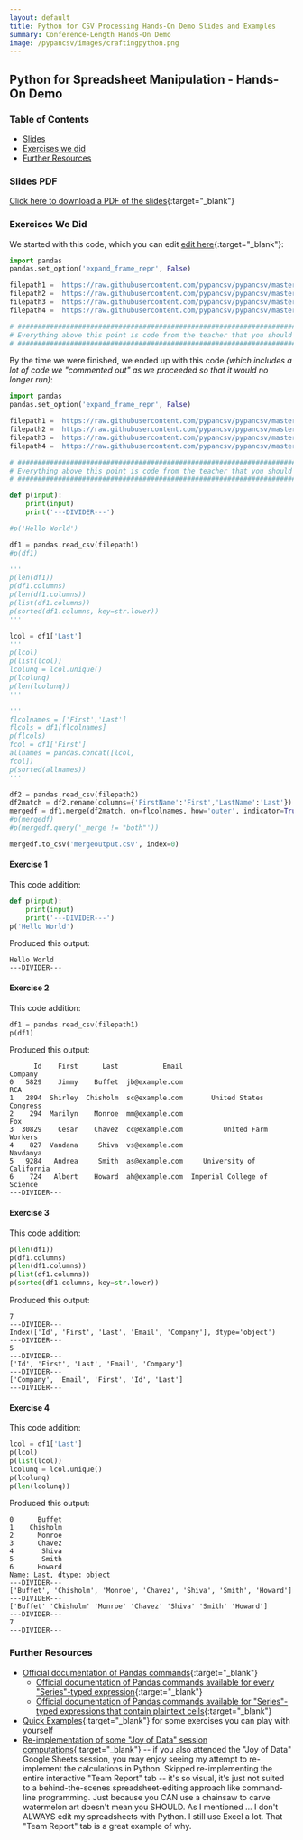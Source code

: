 ```yaml
---
layout: default
title: Python for CSV Processing Hands-On Demo Slides and Examples
summary: Conference-Length Hands-On Demo
image: /pypancsv/images/craftingpython.png
---
```


## Python for Spreadsheet Manipulation - Hands-On Demo

### Table of Contents

* [Slides](#slides-pdf)
* [Exercises we did](#exercises-we-did)
* [Further Resources](#further-resources)

### Slides PDF

[Click here to download a PDF of the slides](Demo201901.pdf){:target="_blank"}

### Exercises We Did

We started with this code, which you can edit [edit here](https://repl.it/@rplrpl/40-Minute-Semi-Hands-On-Starter-Code){:target="_blank"}:

```python
import pandas
pandas.set_option('expand_frame_repr', False)

filepath1 = 'https://raw.githubusercontent.com/pypancsv/pypancsv/master/docs/_data/sample1.csv'
filepath2 = 'https://raw.githubusercontent.com/pypancsv/pypancsv/master/docs/_data/sample2.csv'
filepath3 = 'https://raw.githubusercontent.com/pypancsv/pypancsv/master/docs/_data/sample3.csv'
filepath4 = 'https://raw.githubusercontent.com/pypancsv/pypancsv/master/docs/_data/sample4.csv'

# ################################################################################
# Everything above this point is code from the teacher that you should not delete.
# ################################################################################
```

By the time we were finished, we ended up with this code _(which includes a lot of code we "commented out" as we proceeded so that it would no longer run)_:
```python
import pandas
pandas.set_option('expand_frame_repr', False)

filepath1 = 'https://raw.githubusercontent.com/pypancsv/pypancsv/master/docs/_data/sample1.csv'
filepath2 = 'https://raw.githubusercontent.com/pypancsv/pypancsv/master/docs/_data/sample2.csv'
filepath3 = 'https://raw.githubusercontent.com/pypancsv/pypancsv/master/docs/_data/sample3.csv'
filepath4 = 'https://raw.githubusercontent.com/pypancsv/pypancsv/master/docs/_data/sample4.csv'

# ################################################################################
# Everything above this point is code from the teacher that you should not delete.
# ################################################################################

def p(input):
	print(input)
	print('---DIVIDER---')

#p('Hello World')

df1 = pandas.read_csv(filepath1)
#p(df1)

'''
p(len(df1))
p(df1.columns)
p(len(df1.columns))
p(list(df1.columns))
p(sorted(df1.columns, key=str.lower))
'''

lcol = df1['Last']
'''
p(lcol)
p(list(lcol))
lcolunq = lcol.unique()
p(lcolunq)
p(len(lcolunq))
'''

'''
flcolnames = ['First','Last']
flcols = df1[flcolnames]
p(flcols)
fcol = df1['First']
allnames = pandas.concat([lcol,
fcol])
p(sorted(allnames))
'''

df2 = pandas.read_csv(filepath2)
df2match = df2.rename(columns={'FirstName':'First','LastName':'Last'})
mergedf = df1.merge(df2match, on=flcolnames, how='outer', indicator=True)
#p(mergedf)
#p(mergedf.query('_merge != "both"'))

mergedf.to_csv('mergeoutput.csv', index=0)
```

#### Exercise 1

This code addition:

```python
def p(input):
	print(input)
	print('---DIVIDER---')
p('Hello World')
```

Produced this output:

```
Hello World
---DIVIDER---
```

#### Exercise 2

This code addition:

```python
df1 = pandas.read_csv(filepath1)
p(df1)
```

Produced this output:

```
      Id    First      Last           Email                      Company
0   5829    Jimmy    Buffet  jb@example.com                          RCA
1   2894  Shirley  Chisholm  sc@example.com       United States Congress
2    294  Marilyn    Monroe  mm@example.com                          Fox
3  30829    Cesar    Chavez  cc@example.com          United Farm Workers
4    827  Vandana     Shiva  vs@example.com                     Navdanya
5   9284   Andrea     Smith  as@example.com     University of California
6    724   Albert    Howard  ah@example.com  Imperial College of Science
---DIVIDER---
```

#### Exercise 3

This code addition:

```python
p(len(df1))
p(df1.columns)
p(len(df1.columns))
p(list(df1.columns))
p(sorted(df1.columns, key=str.lower))
```

Produced this output:

```
7
---DIVIDER---
Index(['Id', 'First', 'Last', 'Email', 'Company'], dtype='object')
---DIVIDER---
5
---DIVIDER---
['Id', 'First', 'Last', 'Email', 'Company']
---DIVIDER---
['Company', 'Email', 'First', 'Id', 'Last']
---DIVIDER---
```

#### Exercise 4

This code addition:

```python
lcol = df1['Last']
p(lcol)
p(list(lcol))
lcolunq = lcol.unique()
p(lcolunq)
p(len(lcolunq))
```


Produced this output:

```
0      Buffet
1    Chisholm
2      Monroe
3      Chavez
4       Shiva
5       Smith
6      Howard
Name: Last, dtype: object
---DIVIDER---
['Buffet', 'Chisholm', 'Monroe', 'Chavez', 'Shiva', 'Smith', 'Howard']
---DIVIDER---
['Buffet' 'Chisholm' 'Monroe' 'Chavez' 'Shiva' 'Smith' 'Howard']
---DIVIDER---
7
---DIVIDER---
```

### Further Resources

* [Official documentation of Pandas commands](https://pandas.pydata.org/pandas-docs/stable/api.html){:target="_blank"}
  * [Official documentation of Pandas commands available for every "Series"-typed expression](https://pandas.pydata.org/pandas-docs/stable/api.html#series){:target="_blank"}
  * [Official documentation of Pandas commands available for "Series"-typed expressions that contain plaintext cells](https://pandas.pydata.org/pandas-docs/stable/api.html#string-handling){:target="_blank"}
* [Quick Examples](/pypancsv/quickexamples){:target="_blank"} for some exercises you can play with yourself
* [Re-implementation of some "Joy of Data" session computations](https://repl.it/@rplrpl/Happy-Spreadsheets-GusDay2019-Play){:target="_blank"} -- if you also attended the "Joy of Data" Google Sheets session, you may enjoy seeing my attempt to re-implement the calculations in Python.  Skipped re-implementing the entire interactive "Team Report" tab -- it's so visual, it's just not suited to a behind-the-scenes spreadsheet-editing approach like command-line programming.  Just because you CAN use a chainsaw to carve watermelon art doesn't mean you SHOULD.  As I mentioned ... I don't ALWAYS edit my spreadsheets with Python.  I still use Excel a lot.  That "Team Report" tab is a great example of why.
